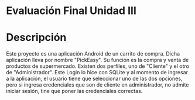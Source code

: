 # Evaluación Final Unidad III
# Descripción
Este proyecto es una aplicación Android de un carrito de compra. Dicha aplicación lleva por nombre "PickEasy". Su función es la compra y venta de productos de supermercado.
Existen dos perfiles, uno de "Cliente" y el otro de "Administrador". Este Login lo hice con SQLite y al momento de ingresar a la aplicación, el usuario tiene que seleccionar uno de las dos opciones, pero si ingresa credenciales que son de cliente en administrador, no admite iniciar sesión, tine que poner las credenciales correctas.
